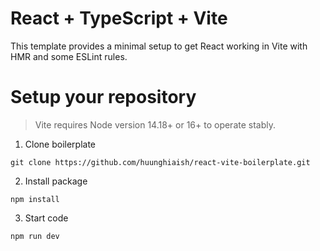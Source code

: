 # React + TypeScript + Vite

This template provides a minimal setup to get React working in Vite with HMR and some ESLint rules.

# Setup your repository
> Vite requires Node version 14.18+ or 16+ to operate stably.

1. Clone boilerplate

```shell
git clone https://github.com/huunghiaish/react-vite-boilerplate.git
```

2. Install package

```shell
npm install
```
3. Start code

```shell
npm run dev
```